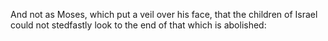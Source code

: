 And not as Moses, which put a veil over his face, that the children of Israel could not stedfastly look to the end of that which is abolished:
